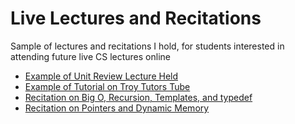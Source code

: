 # Live Lectures and Recitations
Sample of lectures and recitations I hold, for students interested in attending future live CS lectures online

* [Example of Unit Review Lecture Held](https://www.youtube.com/watch?v=aFozZZncrZ0)
* [Example of Tutorial on Troy Tutors Tube](https://www.youtube.com/watch?v=J2itcvc3joU)
* [Recitation on Big O, Recursion, Templates, and typedef](https://www.youtube.com/watch?v=1RiZXXJYxwU)
* [Recitation on Pointers and Dynamic Memory](https://www.youtube.com/watch?v=Xv5qbbnJfhQ)
